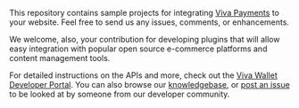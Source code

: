 This repository contains sample projects for integrating [Viva Payments](https://www.vivapayments.com) to your website. Feel free to send us any issues, comments, or enhancements.

We welcome, also, your contribution for developing plugins that will allow easy integration with popular open source e-commerce platforms and content management tools.

For detailed instructions on the APIs and more, check out the [Viva Wallet Developer Portal](https://developer.vivapayments.com). You can also browse our [knowledgebase](https://support.vivapayments.com/hc/en-us), or [post an issue](https://github.com/VivaPayments/API/issues) to be looked at by someone from our developer community.
